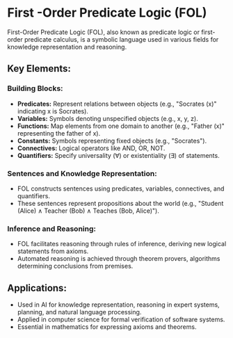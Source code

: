 # First -Order Predicate Logic (FOL)

First-Order Predicate Logic (FOL), also known as predicate logic or first-order predicate calculus, is a symbolic language used in various fields for knowledge representation and reasoning.

## Key Elements:

### Building Blocks:

- **Predicates:** Represent relations between objects (e.g., "Socrates (x)" indicating x is Socrates).
- **Variables:** Symbols denoting unspecified objects (e.g., x, y, z).
- **Functions:** Map elements from one domain to another (e.g., "Father (x)" representing the father of x).
- **Constants:** Symbols representing fixed objects (e.g., "Socrates").
- **Connectives:** Logical operators like AND, OR, NOT.
- **Quantifiers:** Specify universality (∀) or existentiality (∃) of statements.

### Sentences and Knowledge Representation:

- FOL constructs sentences using predicates, variables, connectives, and quantifiers.
- These sentences represent propositions about the world (e.g., "Student (Alice) ∧ Teacher (Bob) ∧ Teaches (Bob, Alice)").

### Inference and Reasoning:

- FOL facilitates reasoning through rules of inference, deriving new logical statements from axioms.
- Automated reasoning is achieved through theorem provers, algorithms determining conclusions from premises.

## Applications:

- Used in AI for knowledge representation, reasoning in expert systems, planning, and natural language processing.
- Applied in computer science for formal verification of software systems.
- Essential in mathematics for expressing axioms and theorems.